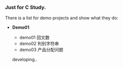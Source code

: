 ### Just for C Study.
There is a list for demo projects and show what they do:

- **Demo01**
    - demo01 回文数
    - demo02 判别字符串 
    - demo03 产品分配问题
    
    developing..